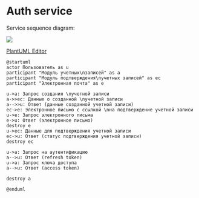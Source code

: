 
# Auth service


Service sequence diagram:

[![](https://img.plantuml.biz/plantuml/svg/dPHFJi906CNtSue9Ardq0YuQ3i9cCeoHg8NqpyAT59K52XiJDqPFOD9egr1ikSBCZNmp1TEMMXC30Thvtkzxy-OhFSzdhXzSd1F6_P5BvOlCvKRToKzylyb8XJBHrvHvD21Zr0xvSCmSdtRa4qfYDJNBQgfcCa5rfkRgfkz07ycjNAa9zEkEbhCMEKhrHOYMYRgI7pA6B8DysNUgQDf05ho6VfKRBAOg12i79yD6bgQ9cW4K5If20ijcnrG-Qg8kLHCAR8uMCMwP_hHi04lhie4LOPPj2mx6Wn70eaoepAkOGlSN2AG0eETT2Y4zsiiDj87OmkiImIrRW7UOHQujcZgSyvSnYpTUSvIcEwywir-FHTjfsKjGTAx4UjzWunszIqOY8gnw18swglqk6GZFTqUNE57T-U0qOepOicN4MlUYOwnxckWPWgCfDlO_RCapRnp38lu82Fq0PlXSgMi4d-BUBNulpC3KZBdYn1NUAVL7PyBfDc9JPB60hKZ7akkTu0dS8le67EDSUDwUzkEO4T8Jpa3_Ptm3)](https://editor.plantuml.com/uml/dPHFJi906CNtSue9Ardq0YuQ3i9cCeoHg8NqpyAT59K52XiJDqPFOD9egr1ikSBCZNmp1TEMMXC30Thvtkzxy-OhFSzdhXzSd1F6_P5BvOlCvKRToKzylyb8XJBHrvHvD21Zr0xvSCmSdtRa4qfYDJNBQgfcCa5rfkRgfkz07ycjNAa9zEkEbhCMEKhrHOYMYRgI7pA6B8DysNUgQDf05ho6VfKRBAOg12i79yD6bgQ9cW4K5If20ijcnrG-Qg8kLHCAR8uMCMwP_hHi04lhie4LOPPj2mx6Wn70eaoepAkOGlSN2AG0eETT2Y4zsiiDj87OmkiImIrRW7UOHQujcZgSyvSnYpTUSvIcEwywir-FHTjfsKjGTAx4UjzWunszIqOY8gnw18swglqk6GZFTqUNE57T-U0qOepOicN4MlUYOwnxckWPWgCfDlO_RCapRnp38lu82Fq0PlXSgMi4d-BUBNulpC3KZBdYn1NUAVL7PyBfDc9JPB60hKZ7akkTu0dS8le67EDSUDwUzkEO4T8Jpa3_Ptm3)

[PlantUML Editor](https://editor.plantuml.com/uml/dPHFJi906CNtSue9Ardq0YuQ3i9cCeoHg8NqpyAT59K52XiJDqPFOD9egr1ikSBCZNmp1TEMMXC30Thvtkzxy-OhFSzdhXzSd1F6_P5BvOlCvKRToKzylyb8XJBHrvHvD21Zr0xvSCmSdtRa4qfYDJNBQgfcCa5rfkRgfkz07ycjNAa9zEkEbhCMEKhrHOYMYRgI7pA6B8DysNUgQDf05ho6VfKRBAOg12i79yD6bgQ9cW4K5If20ijcnrG-Qg8kLHCAR8uMCMwP_hHi04lhie4LOPPj2mx6Wn70eaoepAkOGlSN2AG0eETT2Y4zsiiDj87OmkiImIrRW7UOHQujcZgSyvSnYpTUSvIcEwywir-FHTjfsKjGTAx4UjzWunszIqOY8gnw18swglqk6GZFTqUNE57T-U0qOepOicN4MlUYOwnxckWPWgCfDlO_RCapRnp38lu82Fq0PlXSgMi4d-BUBNulpC3KZBdYn1NUAVL7PyBfDc9JPB60hKZ7akkTu0dS8le67EDSUDwUzkEO4T8Jpa3_Ptm3)

```plantuml
@startuml
actor Пользователь as u
participant "Модуль учетных\nзаписей" as a
participant "Модуль подтверждения\nучетных записей" as ec
participant "Электронная почта" as e

u->a: Запрос создания \nучетной записи
a->>ec: Данные о созданной \nучетной записи
a-->>u: Ответ (данные созданной учетной записи)
ec->e: Электронное письмо с ссылкой \nна подтверждение учетной записи
u->e: Запрос электронного письма
e->u: Ответ (электронное письмо)
destroy e
u->ec: Данные для подтверждения учетной записи
ec->u: Ответ (статус подтверждения учетной записи)
destroy ec

u->a: Запрос на аутентификацию
a-->u: Ответ (refresh token)
u->a: Запрос ключа доступа
a-->u: Ответ (access token)

destroy a

@enduml
```
